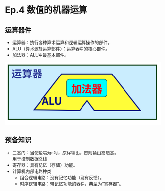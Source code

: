 # Ep.4 数值的机器运算

## 运算器件

* 运算器：执行各种算术运算和逻辑运算操作的部件。
* ALU（算术逻辑运算部件）：运算器中的核心部件。
* 加法器：ALU中最基本部件。

![相互关系](images/4.Machine_Arithmetic--03-14_20-22-18.png)

## 预备知识

* 三态门：当使能端为`0`时，原样输出，否则输出高阻态。  
  用于控制数据总线
* 寄存器：具有记忆（存储）功能。
* 计算机内部电路种类
  * 组合逻辑电路：没有记忆功能（没有反馈）。
  * 时序逻辑电路：带记忆功能的器件，典型为“寄存器”。
